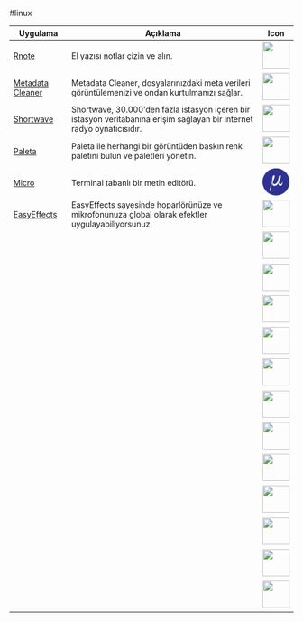 #linux 

| Uygulama | Açıklama | Icon |
| --- | --- | --- |
| [Rnote](https://rnote.flxzt.net/) | El yazısı notlar çizin ve alın. | [<img width="48" height="48" src="https://rnote.flxzt.net/images/rnote.svg" class="jop-noMdConv">](https://rnote.flxzt.net/images/rnote.svg) |
| [Metadata Cleaner](https://metadatacleaner.romainvigier.fr/) | Metadata Cleaner, dosyalarınızdaki meta verileri görüntülemenizi ve ondan kurtulmanızı sağlar. | [<img width="48" height="48" src="https://metadatacleaner.romainvigier.fr/icon.svg" class="jop-noMdConv">](https://metadatacleaner.romainvigier.fr/icon.svg) |
| [Shortwave](https://gitlab.gnome.org/World/Shortwave) | Shortwave, 30.000'den fazla istasyon içeren bir istasyon veritabanına erişim sağlayan bir internet radyo oynatıcısıdır. | [<img width="48" height="48" src="https://gitlab.gnome.org/World/Shortwave/-/raw/main/data/icons/hicolor/scalable/apps/de.haeckerfelix.Shortwave.svg" class="jop-noMdConv">](https://gitlab.gnome.org/World/Shortwave/-/raw/main/data/icons/hicolor/scalable/apps/de.haeckerfelix.Shortwave.svg) |
| [Paleta](https://github.com/nate-xyz/paleta) | Paleta ile herhangi bir görüntüden baskın renk paletini bulun ve paletleri yönetin. | [<img width="48" height="48" src="https://raw.githubusercontent.com/nate-xyz/paleta/d779d2a0393d790586c3f73fb230d029ae406391/data/icons/hicolor/scalable/apps/io.github.nate_xyz.Paleta.svg" class="jop-noMdConv">](https://raw.githubusercontent.com/nate-xyz/paleta/d779d2a0393d790586c3f73fb230d029ae406391/data/icons/hicolor/scalable/apps/io.github.nate_xyz.Paleta.svg) |
| [Micro](https://github.com/zyedidia/micro) | Terminal tabanlı bir metin editörü. | <img width="48" height="48" src="https://raw.githubusercontent.com/zyedidia/micro/b16af564a7299175c690b2e98a3e9bddf79d684d/assets/micro-logo-mark.svg" class="jop-noMdConv"> |
| [EasyEffects](https://github.com/wwmm/easyeffects) | EasyEffects sayesinde hoparlörünüze ve mikrofonunuza global olarak efektler uygulayabiliyorsunuz. | <img width="48" height="48" src="https://raw.githubusercontent.com/wwmm/easyeffects/master/data/com.github.wwmm.easyeffects.svg" class="jop-noMdConv"> |
|     |     | <img width="48" height="48" src="/Applications/Joplin.app/Contents/Resources/app.asar/" class="jop-noMdConv"> |
|     |     | <img width="48" height="48" src="/Applications/Joplin.app/Contents/Resources/app.asar/" class="jop-noMdConv"> |
|     |     | <img width="48" height="48" src="/Applications/Joplin.app/Contents/Resources/app.asar/" class="jop-noMdConv"> |
|     |     | <img width="48" height="48" src="/Applications/Joplin.app/Contents/Resources/app.asar/" class="jop-noMdConv"> |
|     |     | <img width="48" height="48" src="/Applications/Joplin.app/Contents/Resources/app.asar/" class="jop-noMdConv"> |
|     |     | <img width="48" height="48" src="/Applications/Joplin.app/Contents/Resources/app.asar/" class="jop-noMdConv"> |
|     |     | <img width="48" height="48" src="/Applications/Joplin.app/Contents/Resources/app.asar/" class="jop-noMdConv"> |
|     |     | <img width="48" height="48" src="/Applications/Joplin.app/Contents/Resources/app.asar/" class="jop-noMdConv"> |
|     |     | <img width="48" height="48" src="/Applications/Joplin.app/Contents/Resources/app.asar/" class="jop-noMdConv"> |
|     |     | <img width="48" height="48" src="/Applications/Joplin.app/Contents/Resources/app.asar/" class="jop-noMdConv"> |
|     |     | <img width="48" height="48" src="/Applications/Joplin.app/Contents/Resources/app.asar/" class="jop-noMdConv"> |
|     |     | <img width="48" height="48" src="/Applications/Joplin.app/Contents/Resources/app.asar/" class="jop-noMdConv"> |
